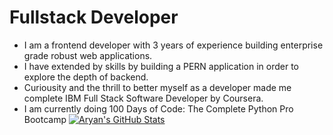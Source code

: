 # Fullstack Developer
- I am a frontend developer with 3 years of experience building enterprise grade robust web applications.
- I have extended by skills by building a PERN application in order to explore the depth of backend.
- Curiousity and the thrill to better myself as a developer made me complete IBM Full Stack Software Developer by Coursera.
- I am currently doing 100 Days of Code: The Complete Python Pro Bootcamp
[![Aryan's GitHub Stats](https://github-readme-stats.vercel.app/api?username=am1553)](https://github.com/anuraghazra/github-readme-stats)
